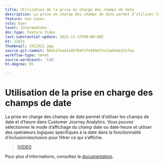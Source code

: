 ```yaml
---
title: Utilisation de la prise en charge des champs de date
description: La prise en charge des champs de date permet d’utiliser les champs de date et d’heure dans Customer Journey Analytics. Vous pouvez sélectionner le mode d’affichage du champ date ou date-heure et utiliser des opérateurs logiques spécifiques à la date dans la fonctionnalité d’inclusion/exclusion pour filtrer ce qui s’affiche.
feature: Use Cases
role: User
level: Intermediate
doc-type: Feature Video
last-substantial-update: 2022-12-15T00:00:00Z
kt: 11621
thumbnail: 3412322.jpg
source-git-commit: 06eb1fea41a95769f2f4499ef2c11e834e211faa
workflow-type: tm+mt
source-wordcount: '116'
ht-degree: 6%

---
```



# Utilisation de la prise en charge des champs de date

La prise en charge des champs de date permet d’utiliser les champs de date et d’heure dans Customer Journey Analytics. Vous pouvez sélectionner le mode d’affichage du champ date ou date-heure et utiliser des opérateurs logiques spécifiques à la date dans la fonctionnalité d’inclusion/exclusion pour filtrer ce qui s’affiche.

>[!VIDEO](https://video.tv.adobe.com/v/3412322/?quality=12&learn=on)

Pour plus dʼinformations, consultez la [documentation](https://experienceleague.adobe.com/docs/analytics-platform/using/cja-usecases/data-views/data-views-usecases.html?lang=en#date).
